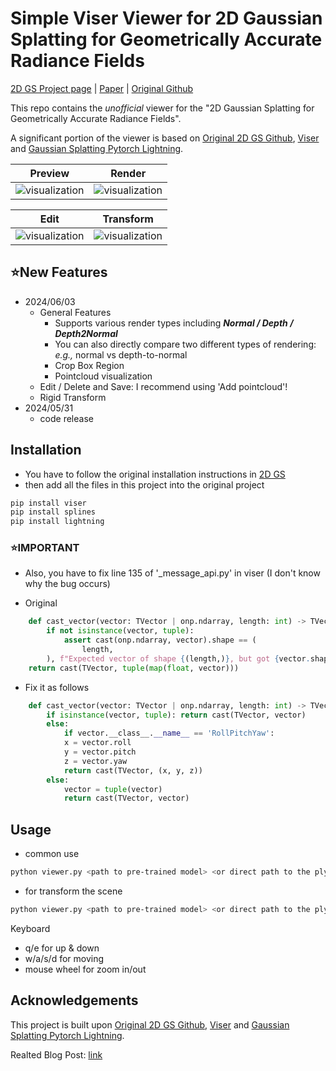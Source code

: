 # Simple Viser Viewer for 2D Gaussian Splatting for Geometrically Accurate Radiance Fields

[2D GS Project page](https://surfsplatting.github.io/) | [Paper](https://arxiv.org/pdf/2403.17888) | [Original Github](https://github.com/hbb1/2d-gaussian-splatting) <br>

This repo contains the *unofficial* viewer for the "2D Gaussian Splatting for Geometrically Accurate Radiance Fields". 

A significant portion of the viewer is based on [Original 2D GS Github](https://github.com/hbb1/2d-gaussian-splatting), [Viser](https://github.com/nerfstudio-project/viser) and [Gaussian Splatting Pytorch Lightning](https://github.com/yzslab/gaussian-splatting-lightning).

| Preview | Render |
| --- | --- |
|![visualization](assets/viser_capture.gif)|![visualization](assets/viser_general_opt.gif) | 

|  Edit  | Transform |
| --- | --- |
| ![visualization](assets/viser_edit_opt.gif) | ![visualization](assets/viser_transform_opt.gif) |


## ⭐New Features  
- 2024/06/03
    - General Features
        - Supports various render types including ***Normal / Depth / Depth2Normal***
        - You can also directly compare two different types of rendering: *e.g.,* normal vs depth-to-normal
        - Crop Box Region
        - Pointcloud visualization
    - Edit / Delete and Save: I recommend using 'Add pointcloud'!
    - Rigid Transform 
- 2024/05/31
    - code release

## Installation

- You have to follow the original installation instructions in [2D GS](https://github.com/hbb1/2d-gaussian-splatting) 
- then add all the files in this project into the original project

```bash
pip install viser
pip install splines  
pip install lightning
```
### ⭐IMPORTANT 

- Also, you have to fix line 135 of '_message_api.py' in viser (I don't know why the bug occurs)

- Original
```python
    def cast_vector(vector: TVector | onp.ndarray, length: int) -> TVector:
        if not isinstance(vector, tuple):
            assert cast(onp.ndarray, vector).shape == (
                length,
        ), f"Expected vector of shape {(length,)}, but got {vector.shape} instead"
    return cast(TVector, tuple(map(float, vector)))
```

- Fix it as follows 
```python 
    def cast_vector(vector: TVector | onp.ndarray, length: int) -> TVector:
        if isinstance(vector, tuple): return cast(TVector, vector)
        else:
            if vector.__class__.__name__ == 'RollPitchYaw':
            x = vector.roll 
            y = vector.pitch 
            z = vector.yaw
            return cast(TVector, (x, y, z))
        else:
            vector = tuple(vector)
            return cast(TVector, vector)

```





## Usage
- common use
```bash
python viewer.py <path to pre-trained model> <or direct path to the ply file>
```
- for transform the scene 
```bash
python viewer.py <path to pre-trained model> <or direct path to the ply file> --enable_transform
```

Keyboard 
- q/e for up & down
- w/a/s/d for moving
- mouse wheel for zoom in/out


## Acknowledgements
This project is built upon [Original 2D GS Github](https://github.com/hbb1/2d-gaussian-splatting), [Viser](https://github.com/nerfstudio-project/viser) and [Gaussian Splatting Pytorch Lightning](https://github.com/yzslab/gaussian-splatting-lightning).

Realted Blog Post: [link](https://velog.io/@gjghks950/Review-2D-Gaussian-Splatting-for-Geometrically-Accurate-Radiance-Fields-Viewer-%EA%B5%AC%ED%98%84-%EC%86%8C%EA%B0%9C)
